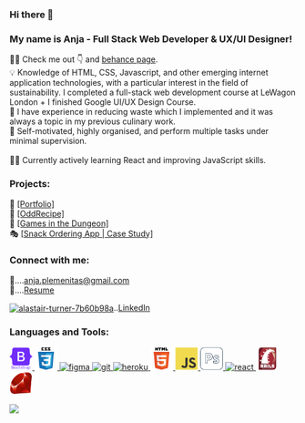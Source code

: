 ### Hi there 👋

### My name is Anja - Full Stack Web Developer & UX/UI Designer!


🙋‍♀️ Check me out 👇 and <a href="https://www.behance.net/anjaplemenitas">behance page</a>.
<br>
💡 Knowledge of HTML, CSS, Javascript, and other emerging internet application technologies, with a particular interest in the field of sustainability. I completed a full-stack web development course at LeWagon London + I finished Google UI/UX Design Course.
<br>
🌱 I have experience in reducing waste which I implemented and it was always a topic in my previous culinary work. 
<br>
💪 Self-motivated, highly organised, and perform multiple tasks under minimal supervision. 
<br>
<br>
👩‍💻 Currently actively learning React and improving JavaScript skills.
<br>

<h3 align="left">Projects:</h3>
👩  <a href="https://github.com/anjaplemenitas/react-portfolio">[Portfolio]</a>
<br>
🥑  <a href="https://github.com/anjaplemenitas/OddRecipe/blob/master/README.md">[OddRecipe]</a>
<br>
🎲  <a href="https://github.com/anjaplemenitas/games_in_the_dungeon/blob/master/README.md">[Games in the Dungeon]</a>
<br>
🎭  <a href="https://www.behance.net/gallery/185701473/Snack-Ordering-App-Case-Study/modules/1050729253">[Snack Ordering App | Case Study]</a>

<h3 align="left">Connect with me:</h3>
📨....<a href="anja.plemenitas@gmail.com">anja.plemenitas@gmail.com</a>
<br>
📄....<a href="[[https://drive.google.com/file/d/1Q6KTvbdCDk7W-IpjR2sWPrDCZCgsclrM/view?usp=sharin](https://www.canva.com/design/DAE7E_-lxBY/0jn2E_-djTn5e7od7pKCBw/view?utm_content=DAE7E_-lxBY&utm_campaign=designshare&utm_medium=link2&utm_source=uniquelinks&utlId=hb041ae7ab3)g](https://www.canva.com/design/DAE7E_-lxBY/0jn2E_-djTn5e7od7pKCBw/view?utm_content=DAE7E_-lxBY&utm_campaign=designshare&utm_medium=link2&utm_source=uniquelinks&utlId=hb041ae7ab3)">Resume</a>
<br>
 <p align="left">
 <a href="https://www.linkedin.com/in/anjaplemenitas/" target="blank"><img align="center" src="https://raw.githubusercontent.com/rahuldkjain/github-profile-readme-generator/master/src/images/icons/Social/linked-in-alt.svg" alt="alastair-turner-7b60b98a" height="20" width="30" /></a>..<a href="https://www.linkedin.com/in/anjaplemenitas/">LinkedIn </a>
 </p>

 <h3 align="left">Languages and Tools:</h3>
 <p align="left"> <a href="https://getbootstrap.com" target="_blank" rel="noreferrer"> <img src="https://raw.githubusercontent.com/devicons/devicon/master/icons/bootstrap/bootstrap-plain-wordmark.svg" alt="bootstrap" width="40" height="40"/> </a> <a href="https://www.cprogramming.com/" target="_blank" rel="noreferrer"> <img src="https://raw.githubusercontent.com/devicons/devicon/master/icons/css3/css3-original-wordmark.svg" alt="css3" width="40" height="40"/> </a> <a href="https://www.figma.com/" target="_blank" rel="noreferrer"> <img src="https://www.vectorlogo.zone/logos/figma/figma-icon.svg" alt="figma" width="40" height="40"/> </a> <a href="https://git-scm.com/" target="_blank" rel="noreferrer"> <img src="https://www.vectorlogo.zone/logos/git-scm/git-scm-icon.svg" alt="git" width="40" height="40"/> </a> <a href="https://heroku.com" target="_blank" rel="noreferrer"> <img src="https://www.vectorlogo.zone/logos/heroku/heroku-icon.svg" alt="heroku" width="40" height="40"/> </a> <a href="https://www.w3.org/html/" target="_blank" rel="noreferrer"> <img src="https://raw.githubusercontent.com/devicons/devicon/master/icons/html5/html5-original-wordmark.svg" alt="html5" width="40" height="40"/> </a> <a href="https://developer.mozilla.org/en-US/docs/Web/JavaScript" target="_blank" rel="noreferrer"> <img src="https://raw.githubusercontent.com/devicons/devicon/master/icons/javascript/javascript-original.svg" alt="javascript" width="40" height="40"/> </a> <a href="https://www.photoshop.com/en" target="_blank" rel="noreferrer"> <img src="https://raw.githubusercontent.com/devicons/devicon/master/icons/photoshop/photoshop-line.svg" alt="photoshop" width="40" height="40"/> </a> <a href="https://www.postgresql.org" target="_blank" rel="noreferrer"> <a href="https://rubyonrails.org" target="_blank" rel="noreferrer"> <img src="https://user-images.githubusercontent.com/93189774/162632765-1ff4260a-ab04-4d40-bd5e-0844855d3433.svg" alt="react" width="40" height="40"/> </a> <a href="http://www.reactjs.org" target="_blank" rel="noreferrer"> <img src="https://raw.githubusercontent.com/devicons/devicon/master/icons/rails/rails-original-wordmark.svg" alt="rails" width="40" height="40"/> </a> <a href="https://www.ruby-lang.org/en/" target="_blank" rel="noreferrer"> <img src="https://raw.githubusercontent.com/devicons/devicon/master/icons/ruby/ruby-original.svg" alt="ruby" width="40" height="40"/> </a> <a href="https://sass-lang.com" target="_blank" rel="noreferrer"> </p>  
 
<img src="https://media.giphy.com/media/6wmz6Qo40eTDf4tW3Z/giphy.gif" width="500">
